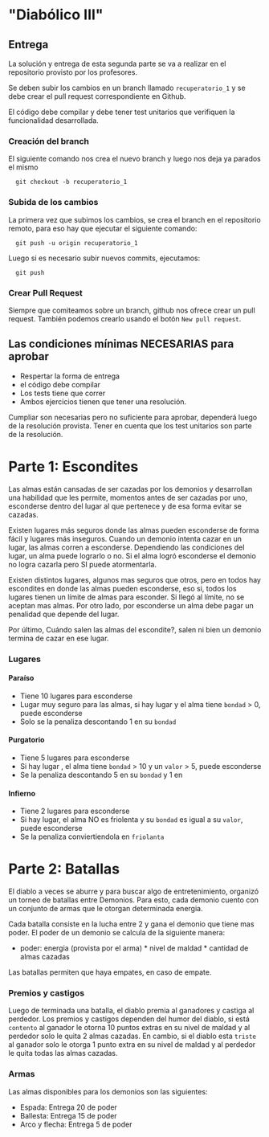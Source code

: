 # "Diabólico III"

## Entrega

La solución y entrega de esta segunda parte se va a realizar en el repositorio provisto por los profesores.

Se deben subir los cambios en un branch llamado `recuperatorio_1` y se debe crear el pull request correspondiente en Github.

El código debe compilar y debe tener test unitarios que verifiquen la funcionalidad desarrollada.


### Creación del branch

El siguiente comando nos crea el nuevo branch y luego nos deja ya parados el mismo

```console
  git checkout -b recuperatorio_1
```

### Subida de los cambios

La primera vez que subimos los cambios, se crea el branch en el repositorio remoto, para eso hay que ejecutar el siguiente comando:

```console
  git push -u origin recuperatorio_1
```

Luego si es necesario subir nuevos commits, ejecutamos:

```console
  git push
```

### Crear Pull Request

Siempre que comiteamos sobre un branch, github nos ofrece crear un pull request.
También podemos crearlo usando el botón `New pull request`.

## Las condiciones mínimas NECESARIAS para aprobar

- Respertar la forma de entrega
- el código debe compilar
- Los tests tiene que correr
- Ambos ejercicios tienen que tener una resolución.

Cumpliar son necesarias pero no suficiente para aprobar, dependerá luego de la resolución provista. Tener en cuenta que los test unitarios son parte de la resolución.


# Parte 1: Escondites
Las almas están cansadas de ser cazadas por los demonios y desarrollan una habilidad que les permite, momentos antes de ser cazadas por uno, esconderse dentro del lugar al que pertenece y de esa forma evitar se cazadas.

Existen lugares más seguros donde las almas pueden esconderse de forma fácil y lugares más inseguros.
Cuando un demonio intenta cazar en un lugar, las almas corren a esconderse. Dependiendo las condiciones del lugar, un alma puede lograrlo o no. Si el alma logró esconderse el demonio no logra cazarla pero SI puede atormentarla.

Existen distintos lugares, algunos mas seguros que otros, pero en todos hay escondites en donde las almas pueden esconderse, eso si, todos los lugares tienen un límite de almas para esconder. Si llegó al límite, no se aceptan mas almas.
Por otro lado, por esconderse un alma debe pagar un penalidad que depende del lugar.

Por último, Cuándo salen las almas del escondite?, salen ni bien un demonio termina de cazar en ese lugar.

### Lugares

#### Paraíso
- Tiene 10 lugares para esconderse
- Lugar muy seguro para las almas, si hay lugar y el alma tiene `bondad` > 0, puede esconderse
- Solo se la penaliza descontando 1 en su `bondad`

#### Purgatorio
- Tiene 5 lugares para esconderse
- Si hay lugar , el alma tiene `bondad` > 10 y un `valor` > 5, puede esconderse
- Se la penaliza descontando 5 en su `bondad` y 1 en 

#### Infierno
- Tiene 2 lugares para esconderse
- Si hay lugar, el alma NO es friolenta y  su `bondad` es igual a su `valor`, puede esconderse
- Se la penaliza conviertiendola en `friolanta`

# Parte 2: Batallas
El diablo a veces se aburre y para buscar algo de entretenimiento, organizó un torneo de batallas entre Demonios.
Para esto, cada demonio cuento con un conjunto de armas que le otorgan determinada energia.

Cada batalla consiste en la lucha entre 2 y gana el demonio que tiene mas poder. 
El poder de un demonio se calcula de la siguiente manera:

- poder: energia (provista por el arma) * nivel de maldad * cantidad de almas cazadas

Las batallas permiten que haya empates, en caso de empate.

### Premios y castigos
Luego de terminada una batalla, el diablo premia al ganadores y castiga al perdedor. Los premios y castigos dependen del humor del diablo, si está `contento` al ganador le otorna 10 puntos extras en su nivel de maldad y al perdedor solo le quita 2 almas cazadas. En cambio, si el diablo esta `triste` al ganador solo le otorga 1 punto extra en su nivel de maldad y al perdedor le quita todas las almas cazadas.

### Armas
Las almas disponibles para los demonios son las siguientes:
- Espada: Entrega 20 de poder
- Ballesta: Entrega 15 de poder
- Arco y flecha: Entrega 5 de poder
